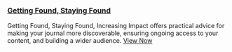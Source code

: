 
### [Getting Found, Staying Found](/getting-found-staying-found/en/)

Getting Found, Staying Found, Increasing Impact offers practical advice for making your journal more discoverable, ensuring ongoing access to your content, and building a wider audience. [View Now](/getting-found-staying-found/en/)
